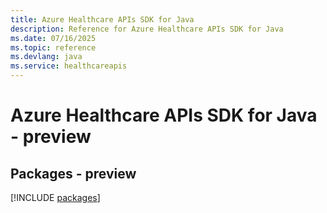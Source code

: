 ```yaml
---
title: Azure Healthcare APIs SDK for Java
description: Reference for Azure Healthcare APIs SDK for Java
ms.date: 07/16/2025
ms.topic: reference
ms.devlang: java
ms.service: healthcareapis
---
```

# Azure Healthcare APIs SDK for Java - preview
## Packages - preview
[!INCLUDE [packages](healthcare-apis-index.md)]